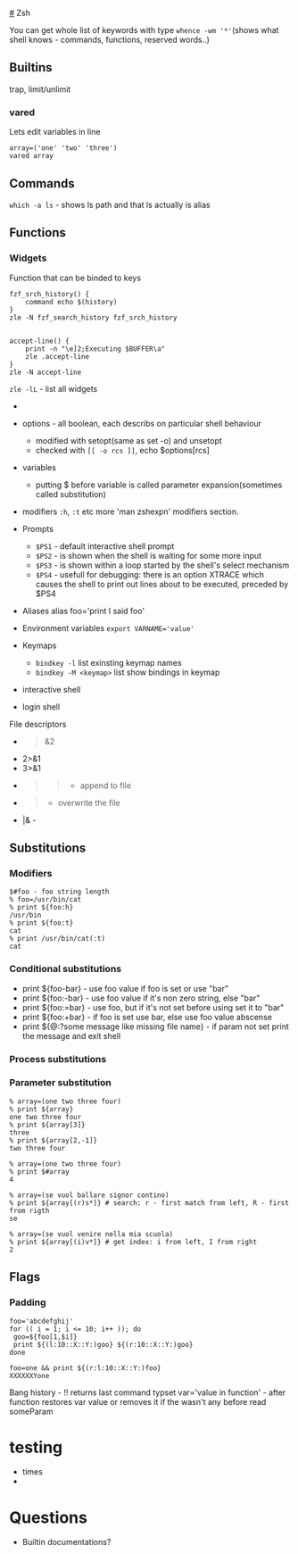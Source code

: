 [#](#) Zsh

You can get whole list of keywords with type
`whence -wm '*'`(shows what shell knows - commands, functions, reserved words..)

## Builtins

trap, limit/unlimit

### vared

Lets edit variables in line
```
array=('one' 'two' 'three')
vared array
```

## Commands

`which -a ls` - shows ls path and that ls actually is alias

## Functions

### Widgets
Function that can be binded to keys
```
fzf_srch_history() {
	command echo $(history)
}
zle -N fzf_search_history fzf_srch_history


accept-line() {
	print -n "\e]2;Executing $BUFFER\a"
	zle .accept-line
}
zle -N accept-line
```

`zle -lL` - list all widgets
	  
	  
* 


* options - all boolean, each describs on particular shell behaviour
	* modified with setopt(same as set -o) and unsetopt 
	* checked with `[[ -o rcs ]]`, echo $options[rcs]
* variables
	* putting $ before variable is called parameter expansion(sometimes called substitution)
* modifiers `:h`, `:t` etc more 'man zshexpn' modifiers section.
* Prompts
	* `$PS1` - default interactive shell prompt 
	* `$PS2` - is shown when the shell is waiting for some more input
	* `$PS3` - is shown within a loop started by the shell's select mechanism
	* `$PS4` - usefull for debugging: there is an option XTRACE which causes the shell to print out lines about to be executed, preceded by $PS4
* Aliases alias foo='print I said foo'
* Environment variables `export VARNAME='value'`
* Keymaps
	* `bindkey -l` list exinsting keymap names
	* `bindkey -M <keymap>` list show bindings in keymap
* interactive shell
* login shell

File descriptors
* >&2
* 2>&1
* 3>&1
* >> - append to file
* > - overwrite the file
* |& - 

## Substitutions

### Modifiers

```
$#foo - foo string length
% foo=/usr/bin/cat
% print ${foo:h}
/usr/bin
% print ${foo:t}
cat
% print /usr/bin/cat(:t)
cat 
```

### Conditional substitutions

* print ${foo-bar} - use foo value if foo is set or use "bar"
* print ${foo:-bar} - use foo value if it's non zero string, else "bar"
* print ${foo:=bar} - use foo, but if it's not set before using set it to "bar"
* print ${foo:+bar} - if foo is set use bar, else use foo value abscense
* print ${@:?some message like missing file name} - if param not set print the message and exit shell

### Process substitutions

### Parameter substitution

```
% array=(one two three four)
% print ${array}
one two three four
% print ${array[3]}
three
% print ${array[2,-1]}
two three four

% array=(one two three four)
% print $#array
4

% array=(se vuol ballare signor contino)
% print ${array[(r)s*]} # search: r - first match from left, R - first from rigth
se

% array=(se vuol venire nella mia scuola)
% print ${array[(i)v*]} # get index: i from left, I from right
2

```


## Flags

### Padding

```
foo='abcdefghij'
for (( i = 1; i <= 10; i++ )); do
 goo=${foo[1,$i]}
 print ${(l:10::X::Y:)goo} ${(r:10::X::Y:)goo}
done
```

```
foo=one && print ${(r:l:10::X::Y:)foo}
XXXXXXYone
```

Bang history - !! returns last command
typset var='value in function' - after function restores var value or removes it if the wasn't any before
read someParam



# testing

* times
* 


# Questions

* Builtin documentations? 

